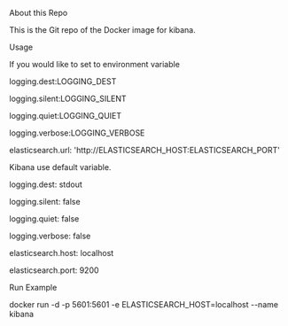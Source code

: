 About this Repo 

This is the Git repo of the Docker image for kibana. 

Usage 

If you would like to set to environment variable 


logging.dest:LOGGING_DEST

logging.silent:LOGGING_SILENT 

logging.quiet:LOGGING_QUIET  

logging.verbose:LOGGING_VERBOSE 

elasticsearch.url: 'http://ELASTICSEARCH_HOST:ELASTICSEARCH_PORT'

Kibana use default variable.

logging.dest: stdout

logging.silent: false

logging.quiet: false

logging.verbose: false

elasticsearch.host: localhost

elasticsearch.port: 9200

Run Example

docker run -d -p 5601:5601 -e ELASTICSEARCH_HOST=localhost --name kibana
